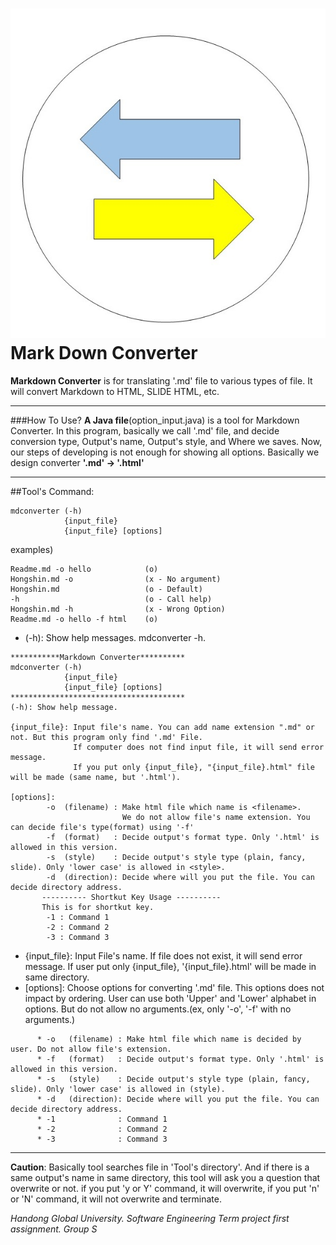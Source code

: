 ![logo](Logo.jpg)
Mark Down Converter
===========
**Markdown Converter** is for translating '.md' file to various types of file. It will convert Markdown to HTML, SLIDE HTML, etc.
- - - -
###How To Use?
__A Java file__(option_input.java) is a tool for Markdown Converter.
In this program, basically we call '.md' file, and decide conversion type, Output's name, Output's style, and Where we saves. Now, our steps of developing is not enough for showing all options. Basically we design converter **'.md' -> '.html'**
- - - -
##Tool's Command:
```
mdconverter (-h) 
            {input_file}
            {input_file} [options]
```
examples)
```
Readme.md -o hello            (o)
Hongshin.md -o                (x - No argument)
Hongshin.md                   (o - Default)
-h                            (o - Call help)
Hongshin.md -h                (x - Wrong Option)
Readme.md -o hello -f html    (o)
```
   * (-h): Show help messages. mdconverter -h.
```
***********Markdown Converter**********
mdconverter (-h)
            {input_file}
            {input_file} [options]      
***************************************
(-h): Show help message.

{input_file}: Input file's name. You can add name extension ".md" or not. But this program only find '.md' File.
              If computer does not find input file, it will send error message.
              If you put only {input_file}, "{input_file}.html" file will be made (same name, but '.html').

[options]: 
        -o  (filename) : Make html file which name is <filename>.
                         We do not allow file's name extension. You can decide file's type(format) using '-f'
        -f  (format)   : Decide output's format type. Only '.html' is allowed in this version.
        -s  (style)    : Decide output's style type (plain, fancy, slide). Only 'lower case' is allowed in <style>. 
        -d  (direction): Decide where will you put the file. You can decide directory address.
       ---------- Shortkut Key Usage ----------           
       This is for shortkut key.
        -1 : Command 1 
        -2 : Command 2
        -3 : Command 3
```
   * {input_file}: Input File's name. If file does not exist, it will send error message. If user put only {input_file}, '{input_file}.html' will be made in same directory.
   * [options]: Choose options for converting '.md' file. This options does not impact by ordering. User can use both 'Upper' and 'Lower' alphabet in options. But do not allow no arguments.(ex, only '-o', '-f' with no arguments.)
```
      * -o   (filename) : Make html file which name is decided by user. Do not allow file's extension.
      * -f   (format)   : Decide output's format type. Only '.html' is allowed in this version.
      * -s   (style)    : Decide output's style type (plain, fancy, slide). Only 'lower case' is allowed in (style).
      * -d   (direction): Decide where will you put the file. You can decide directory address.
      * -1              : Command 1
      * -2              : Command 2
      * -3              : Command 3
```

----------
 __Caution__: Basically tool searches file in 'Tool's directory'. And if there is a same output's name in same directory, this tool will ask you a question that overwrite or not. if you put 'y or Y' command, it will overwrite, if you put 'n' or 'N' command, it will not overwrite and terminate. 
 
_Handong Global University.
Software Engineering Term project first assignment.
Group S_
